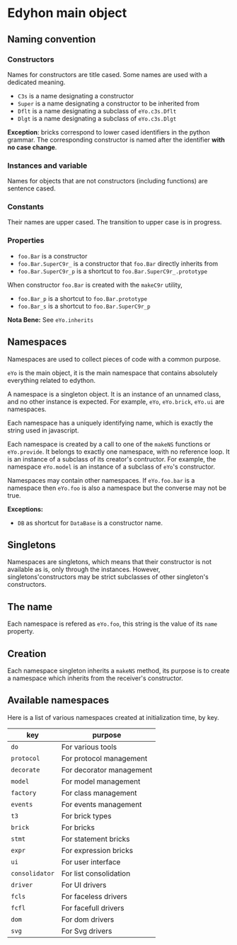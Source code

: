 # Edyhon main object

## Naming convention

### Constructors
Names for constructors are title cased.
Some names are used with a dedicated meaning.

- `C3s` is a name designating a constructor
- `Super` is a name designating a constructor to be inherited from
- `Dflt` is a name designating a subclass of `eYo.c3s.Dflt`
- `Dlgt` is a name designating a subclass of `eYo.c3s.Dlgt`

**Exception**: bricks correspond to lower cased identifiers in the python grammar. The corresponding constructor is named after the identifier **with no case change**.

### Instances and variable
Names for objects that are not constructors (including functions) are sentence cased.

### Constants

Their names are upper cased.
The transition to upper case is in progress.

### Properties

- `foo.Bar` is a constructor
- `foo.Bar.SuperC9r_` is a constructor that `foo.Bar` directly inherits from
- `foo.Bar.SuperC9r_p` is a shortcut to `foo.Bar.SuperC9r_.prototype`

When constructor `foo.Bar` is created with the `makeC9r` utility,

- `foo.Bar_p` is a shortcut to `foo.Bar.prototype`
- `foo.Bar_s` is a shortcut to `foo.Bar.SuperC9r_p`

**Nota Bene:** See `eYo.inherits` 

## Namespaces

Namespaces are used to collect pieces of code with a common purpose.

`eYo` is the main object, it is the main namespace that contains absolutely everything related to edython.

A namespace is a singleton object. It is an instance of an unnamed class, and no other instance is expected.
For example, `eYo`, `eYo.brick`, `eYo.ui` are namespaces.

Each namespace has a uniquely identifying name,
which is exactly the string used in javascript.

Each namespace is created by a call to one of the `makeNS` functions or `eYo.provide`.
It belongs to exactly one namespace, with no reference loop.
It is an instance of a subclass of its creator's contructor.
For example, the namespace `eYo.model` is an instance of a subclass of `eYo`'s constructor.

Namespaces may contain other namespaces.
If `eYo.foo.bar` is a namespace then `eYo.foo` is also a namespace but the converse may not be true.

**Exceptions:**

- `DB` as shortcut for `DataBase` is a constructor name.

## Singletons
Namespaces are singletons, which means that their constructor is not available as is, only through the instances.
However, singletons'constructors may be strict subclasses of other singleton's constructors.

## The name
Each namespace is refered as `eYo.foo`, this string is the value of its `name` property.

## Creation

Each namespace singleton inherits a `makeNS` method, its purpose is to create a namespace which inherits from the receiver's constructor.

## Available namespaces

Here is a list of various namespaces created at initialization time, by key.

| key | purpose |
|-----|---------|
| `do` | For various tools |
| `protocol` | For protocol management |
| `decorate` | For decorator management |
| `model` | For model management |
| `factory` | For class management |
| `events` | For events management |
| `t3` | For brick types |
| `brick` | For bricks |
| `stmt` | For statement bricks |
| `expr` | For expression bricks |
| `ui` | For user interface |
| `consolidator` | For list consolidation |
| `driver` | For UI drivers |
| `fcls` | For faceless drivers |
| `fcfl` | For facefull drivers |
| `dom` | For dom drivers |
| `svg` | For Svg drivers |
